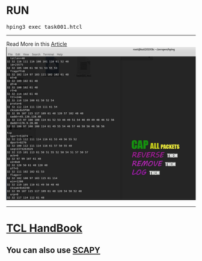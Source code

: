 <h1>RUN</h1>
<pre>
hping3 exec task001.htcl
</pre>
<hr>
Read More in this <a href="https://www.linkedin.com/pulse/hping3-write-networking-security-related-kaveh-eyni/">Article</a>
<img src="https://raw.githubusercontent.com/dewebdes/HPING/master/hping.jpeg" />
<hr>
<h1><a href="https://github.com/dewebdes/HPING/blob/master/TCL.doc">TCL HandBook</a></h1>
<h2>You can also use <a href="https://github.com/dewebdes/HPING/blob/master/scapy.pdf">SCAPY</a></h2>
